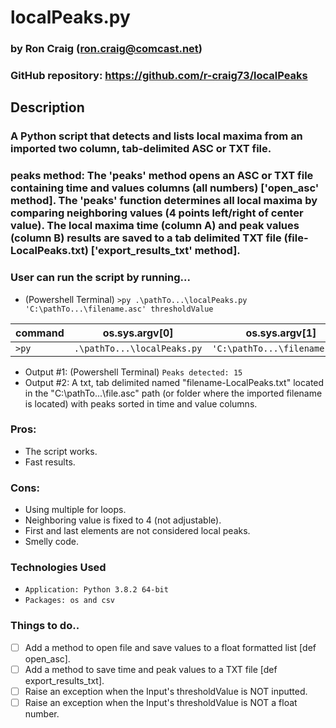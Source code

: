 # localPeaks.py

### by Ron Craig (ron.craig@comcast.net)
### GitHub repository: https://github.com/r-craig73/localPeaks

## Description
###  A Python script that detects and lists local maxima from an imported two column, tab-delimited ASC or TXT file.

### peaks method: The 'peaks' method opens an ASC or TXT file containing time and values columns (all numbers) ['open_asc' method]. The 'peaks' function determines all local maxima by comparing neighboring values (4 points left/right of center value).  The local maxima time (column A) and peak values (column B) results are saved to a tab delimited TXT file (file-LocalPeaks.txt) ['export_results_txt' method].

### User can run the script by running...
* (Powershell Terminal) ```>py .\pathTo...\localPeaks.py 'C:\pathTo...\filename.asc' thresholdValue```

command | os.sys.argv[0] | os.sys.argv[1] | os.sys.argv[2]
------- | -------------- | -------------- | --------------
```>py``` | ```.\pathTo...\localPeaks.py``` | ```'C:\pathTo...\filename.asc'``` | ```thresholdValue```
* Output #1: (Powershell Terminal) ```Peaks detected: 15```
* Output #2: A txt, tab delimited named "filename-LocalPeaks.txt" located in the "C:\pathTo...\file.asc" path (or folder where the imported filename is located) with peaks sorted in time and value columns.

### Pros:
* The script works.
* Fast results.

### Cons:
* Using multiple for loops.
* Neighboring value is fixed to 4 (not adjustable).
* First and last elements are not considered local peaks.
* Smelly code.

### Technologies Used
* ```Application: Python 3.8.2 64-bit```
* ```Packages: os and csv```

### Things to do..
- [ ] Add a method to open file and save values to a float formatted list [def open_asc].
- [ ] Add a method to save time and peak values to a TXT file [def export_results_txt].
- [ ] Raise an exception when the Input's thresholdValue is NOT inputted.
- [ ] Raise an exception when the Input's thresholdValue is NOT a float number.
